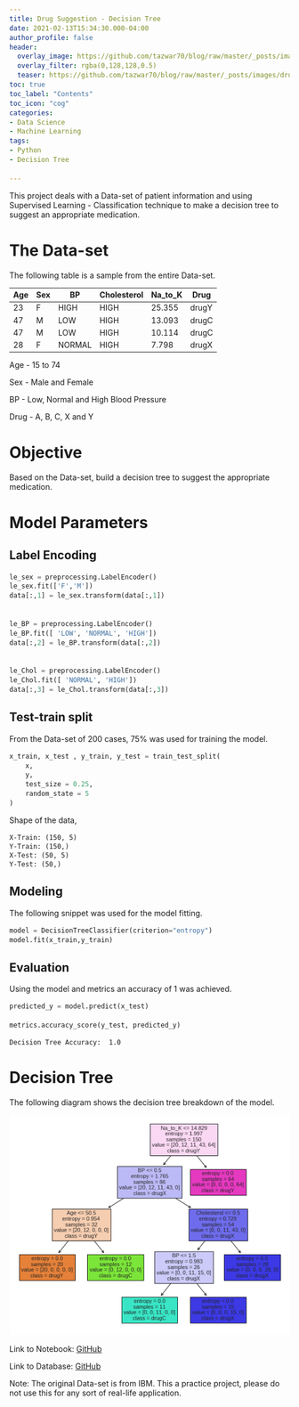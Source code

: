 ```yaml
---
title: Drug Suggestion - Decision Tree
date: 2021-02-13T15:34:30.000-04:00
author_profile: false
header:
  overlay_image: https://github.com/tazwar70/blog/raw/master/_posts/images/drug%20suggestion%20decision%20tree.png
  overlay_filter: rgba(0,128,128,0.5)
  teaser: https://github.com/tazwar70/blog/raw/master/_posts/images/drug%20suggestion%20decision%20tree.png
toc: true
toc_label: "Contents"
toc_icon: "cog"
categories:
- Data Science
- Machine Learning
tags:
- Python
- Decision Tree

---
```


This project deals with a Data-set of patient information and using Supervised Learning - Classification technique to make a decision tree to suggest an appropriate medication.

# The Data-set

The following table is a sample from the entire Data-set.

| Age | Sex | BP     | Cholesterol | Na_to_K | Drug  |
|-----|-----|--------|-------------|---------|-------|
| 23  | F   | HIGH   | HIGH        | 25.355  | drugY |
| 47  | M   | LOW    | HIGH        | 13.093  | drugC |
| 47  | M   | LOW    | HIGH        | 10.114  | drugC |
| 28  | F   | NORMAL | HIGH        | 7.798   | drugX |

Age - 15 to 74

Sex - Male and Female

BP - Low, Normal and High Blood Pressure

Drug - A, B, C, X and Y

# Objective

Based on the Data-set, build a decision tree to suggest the appropriate medication.

# Model Parameters

## Label Encoding

```python
le_sex = preprocessing.LabelEncoder()
le_sex.fit(['F','M'])
data[:,1] = le_sex.transform(data[:,1]) 


le_BP = preprocessing.LabelEncoder()
le_BP.fit([ 'LOW', 'NORMAL', 'HIGH'])
data[:,2] = le_BP.transform(data[:,2])


le_Chol = preprocessing.LabelEncoder()
le_Chol.fit([ 'NORMAL', 'HIGH'])
data[:,3] = le_Chol.transform(data[:,3])
```

## Test-train split

From the Data-set of 200 cases, 75% was used for training the model.

```python
x_train, x_test , y_train, y_test = train_test_split(
    x,
    y,
    test_size = 0.25,
    random_state = 5
)
```

Shape of the data,

    X-Train: (150, 5)
    Y-Train: (150,)
    X-Test: (50, 5)
    Y-Test: (50,)

## Modeling

The following snippet was used for the model fitting.

```python
model = DecisionTreeClassifier(criterion="entropy")
model.fit(x_train,y_train)
```

## Evaluation

Using the model and metrics an accuracy of 1 was achieved.

```python
predicted_y = model.predict(x_test)

metrics.accuracy_score(y_test, predicted_y)
```

    Decision Tree Accuracy:  1.0


# Decision Tree

The following diagram shows the decision tree breakdown of the model.

![Decision Tree](https://github.com/tazwar70/blog/raw/master/_posts/images/drug%20suggestion%20decision%20tree.png)

Link to Notebook: [GitHub](https://github.com/tazwar70/Drug-Suggestion)

Link to Database: [GitHub](https://github.com/tazwar70/Databases/blob/main/drug_stats.csv)

Note: The original Data-set is from IBM. This a practice project, please do not use this for any sort of real-life application.